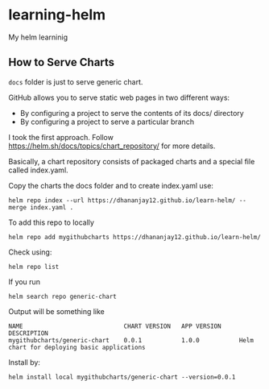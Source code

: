 # learning-helm

My helm learninig

## How to Serve Charts

`docs` folder is just to serve generic chart.

GitHub allows you to serve static web pages in two different ways:

* By configuring a project to serve the contents of its docs/ directory
* By configuring a project to serve a particular branch

I took the first approach. Follow https://helm.sh/docs/topics/chart_repository/ for more details.

Basically, a chart repository consists of packaged charts and a special file called index.yaml.

Copy the charts the docs folder and to create index.yaml use:

```
helm repo index --url https://dhananjay12.github.io/learn-helm/ --merge index.yaml .
```

To add this repo to locally

```
helm repo add mygithubcharts https://dhananjay12.github.io/learn-helm/
```

Check using:

```
helm repo list
```

If you run 

```
helm search repo generic-chart
```
Output will be something like 
```
NAME                            CHART VERSION   APP VERSION     DESCRIPTION
mygithubcharts/generic-chart    0.0.1           1.0.0           Helm chart for deploying basic applications
```

Install by:

```
helm install local mygithubcharts/generic-chart --version=0.0.1
```
